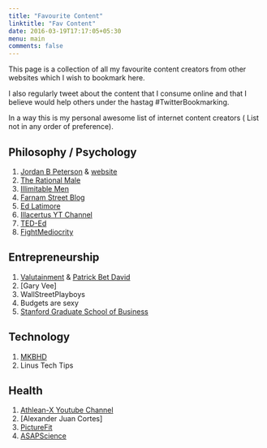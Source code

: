 ```yaml
---
title: "Favourite Content"
linktitle: "Fav Content"
date: 2016-03-19T17:17:05+05:30
menu: main
comments: false
---
```


This page is a collection of all my favourite content creators from other websites which I wish to bookmark here.

I also regularly tweet about the content that I consume online and that I believe would help others under the hastag #TwitterBookmarking.

In a way this is my personal awesome list of internet content creators ( List not in any order of preference).

## Philosophy / Psychology

1. [Jordan B Peterson](https://www.youtube.com/channel/UCL_f53ZEJxp8TtlOkHwMV9Q) & [website](//jordanbpeterson.com)
3. [The Rational Male](//therationalmale.com)
4. [Illimitable Men](//illimitable.men)
5. [Farnam Street Blog](//fs.blog)
6. [Ed Latimore](https://edlatimore.com/)
2. [Illacertus YT Channel](https://www.youtube.com/channel/UCmvhCWvHk3-SJqljh5cCm8A)
3. [TED-Ed](https://www.youtube.com/channel/UCsooa4yRKGN_zEE8iknghZA)
4. [FightMediocrity](https://www.youtube.com/channel/UCXLesGEfmyhxqOjoAqhRwhA)

## Entrepreneurship

1. [Valutainment](https://www.youtube.com/user/patrickbetdavid) & [Patrick Bet David](//patrickbetdavid.com)
2. [Gary Vee]
3. WallStreetPlayboys
4. Budgets are sexy
5. [Stanford Graduate School of Business](https://www.youtube.com/channel/UCGwuxdEeCf0TIA2RbPOj-8g)

## Technology

1. [MKBHD](https://www.youtube.com/channel/UCBJycsmduvYEL83R_U4JriQ)
2. Linus Tech Tips

## Health

1. [Athlean-X Youtube Channel](https://www.youtube.com/channel/UCe0TLA0EsQbE-MjuHXevj2A)
2. [Alexander Juan Cortes]
2. [PictureFit](https://www.youtube.com/channel/UCadiU6WTKl65HUwEih1XLYg)
3. [ASAPScience](https://www.youtube.com/channel/UCC552Sd-3nyi_tk2BudLUzA)
